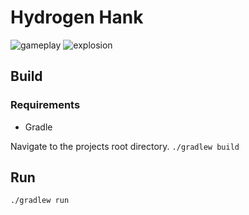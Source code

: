 # Hydrogen Hank
![gameplay](/Images/game.png)
![explosion](/Images/explosion.png)
## Build

### Requirements
- Gradle

Navigate to the projects root directory.
`./gradlew build`

## Run
`./gradlew run`

